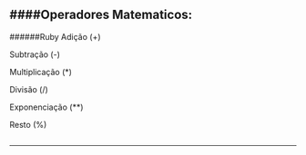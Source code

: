 ####Operadores Matematicos:
---
######Ruby
Adição (+)

Subtração (-)

Multiplicação (*)

Divisão (/)

Exponenciação (**)

Resto (%)

```ruby

```

---


